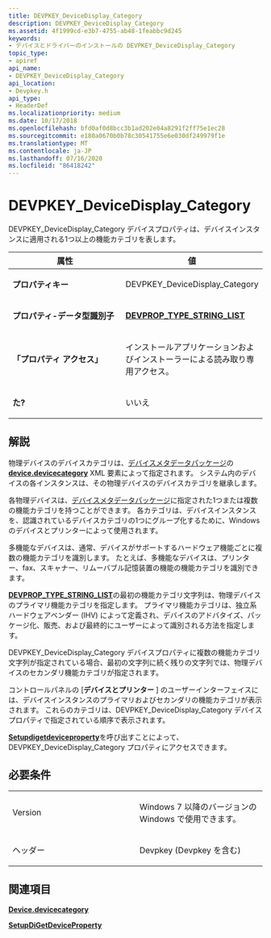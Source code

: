 ```yaml
---
title: DEVPKEY_DeviceDisplay_Category
description: DEVPKEY_DeviceDisplay_Category
ms.assetid: 4f1999cd-e3b7-4755-ab48-1feabbc9d245
keywords:
- デバイスとドライバーのインストールの DEVPKEY_DeviceDisplay_Category
topic_type:
- apiref
api_name:
- DEVPKEY_DeviceDisplay_Category
api_location:
- Devpkey.h
api_type:
- HeaderDef
ms.localizationpriority: medium
ms.date: 10/17/2018
ms.openlocfilehash: bfd0af0d8bcc3b1ad202e04a8291f2ff75e1ec28
ms.sourcegitcommit: e180a0670b0b78c30541755e6e030df249979f1e
ms.translationtype: MT
ms.contentlocale: ja-JP
ms.lasthandoff: 07/16/2020
ms.locfileid: "86418242"
---
```

# <a name="devpkey_devicedisplay_category"></a>DEVPKEY_DeviceDisplay_Category


DEVPKEY_DeviceDisplay_Category デバイスプロパティは、デバイスインスタンスに適用される1つ以上の機能カテゴリを表します。

<table>
<colgroup>
<col width="50%" />
<col width="50%" />
</colgroup>
<thead>
<tr>
<th>属性</th>
<th>値</th>
</tr>
</thead>
<tbody>
<tr class="odd">
<td align="left"><p><strong>プロパティキー</strong></p></td>
<td align="left"><p>DEVPKEY_DeviceDisplay_Category</p></td>
</tr>
<tr class="even">
<td align="left"><p><strong>プロパティ-データ型識別子</strong></p></td>
<td align="left"><p><a href="devprop-type-string-list.md" data-raw-source="[&lt;strong&gt;DEVPROP_TYPE_STRING_LIST&lt;/strong&gt;](devprop-type-string-list.md)"><strong>DEVPROP_TYPE_STRING_LIST</strong></a></p></td>
</tr>
<tr class="odd">
<td align="left"><p><strong>「プロパティ アクセス」</strong></p></td>
<td align="left"><p>インストールアプリケーションおよびインストーラーによる読み取り専用アクセス。</p></td>
</tr>
<tr class="even">
<td align="left"><p><strong>た?</strong></p></td>
<td align="left"><p>いいえ</p></td>
</tr>
</tbody>
</table>

 

<a name="remarks"></a>解説
-------

物理デバイスのデバイスカテゴリは、[デバイスメタデータパッケージ](https://docs.microsoft.com/windows-hardware/drivers/install/device-metadata-packages)の[**device.devicecategory**](https://docs.microsoft.com/previous-versions/windows/hardware/metadata/ff541101(v=vs.85)) XML 要素によって指定されます。 システム内のデバイスの各インスタンスは、その物理デバイスのデバイスカテゴリを継承します。

各物理デバイスは、[デバイスメタデータパッケージ](https://docs.microsoft.com/windows-hardware/drivers/install/device-metadata-packages)に指定された1つまたは複数の機能カテゴリを持つことができます。 各カテゴリは、デバイスインスタンスを、認識されているデバイスカテゴリの1つにグループ化するために、Windows のデバイスとプリンターによって使用されます。

多機能なデバイスは、通常、デバイスがサポートするハードウェア機能ごとに複数の機能カテゴリを識別します。 たとえば、多機能なデバイスは、プリンター、fax、スキャナー、リムーバブル記憶装置の機能の機能カテゴリを識別できます。

[**DEVPROP_TYPE_STRING_LIST**](devprop-type-string-list.md)の最初の機能カテゴリ文字列は、物理デバイスのプライマリ機能カテゴリを指定します。 プライマリ機能カテゴリは、独立系ハードウェアベンダー (IHV) によって定義され、デバイスのアドバタイズ、パッケージ化、販売、および最終的にユーザーによって識別される方法を指定します。

DEVPKEY_DeviceDisplay_Category デバイスプロパティに複数の機能カテゴリ文字列が指定されている場合、最初の文字列に続く残りの文字列では、物理デバイスのセカンダリ機能カテゴリが指定されます。

コントロールパネルの [**デバイスとプリンター** ] のユーザーインターフェイスには、デバイスインスタンスのプライマリおよびセカンダリの機能カテゴリが表示されます。 これらのカテゴリは、DEVPKEY_DeviceDisplay_Category デバイスプロパティで指定されている順序で表示されます。

[**Setupdigetdeviceproperty**](https://docs.microsoft.com/windows/desktop/api/setupapi/nf-setupapi-setupdigetdevicepropertyw)を呼び出すことによって、DEVPKEY_DeviceDisplay_Category プロパティにアクセスできます。

<a name="requirements"></a>必要条件
------------

<table>
<colgroup>
<col width="50%" />
<col width="50%" />
</colgroup>
<tbody>
<tr class="odd">
<td align="left"><p>Version</p></td>
<td align="left"><p>Windows 7 以降のバージョンの Windows で使用できます。</p></td>
</tr>
<tr class="even">
<td align="left"><p>ヘッダー</p></td>
<td align="left">Devpkey (Devpkey を含む)</td>
</tr>
</tbody>
</table>

## <a name="see-also"></a>関連項目


[**Device.devicecategory**](https://docs.microsoft.com/previous-versions/windows/hardware/metadata/ff541101(v=vs.85))

[**SetupDiGetDeviceProperty**](https://docs.microsoft.com/windows/desktop/api/setupapi/nf-setupapi-setupdigetdevicepropertyw)

 

 






